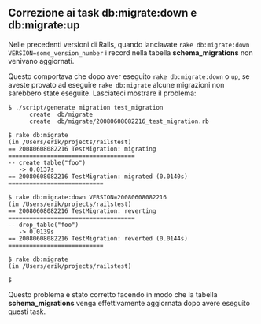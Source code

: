 ## Correzione ai task db:migrate:down e db:migrate:up

Nelle precedenti versioni di Rails, quando lanciavate `rake db:migrate:down VERSION=some_version_number` i record nella tabella **schema\_migrations** non venivano aggiornati.

Questo comportava che dopo aver eseguito `rake db:migrate:down` o `up`, se aveste provato ad eseguire `rake db:migrate` alcune migrazioni non sarebbero state eseguite. Lasciateci mostrare il problema:

	$ ./script/generate migration test_migration
	      create  db/migrate
	      create  db/migrate/20080608082216_test_migration.rb

	$ rake db:migrate
	(in /Users/erik/projects/railstest)
	== 20080608082216 TestMigration: migrating ====================================
	-- create_table("foo")
	   -> 0.0137s
	== 20080608082216 TestMigration: migrated (0.0140s) ===========================

	$ rake db:migrate:down VERSION=20080608082216
	(in /Users/erik/projects/railstest)
	== 20080608082216 TestMigration: reverting ====================================
	-- drop_table("foo")
	   -> 0.0139s
	== 20080608082216 TestMigration: reverted (0.0144s) ===========================

	$ rake db:migrate
	(in /Users/erik/projects/railstest)

	$

Questo problema è stato corretto facendo in modo che la tabella **schema\_migrations** venga effettivamente aggiornata dopo avere eseguito questi task.
